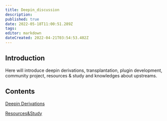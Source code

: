 ```yaml
---
title: Deepin_discussion
description: 
published: true
date: 2022-05-18T11:00:51.289Z
tags: 
editor: markdown
dateCreated: 2022-04-21T03:54:53.402Z
---
```


## Introduction

Here will introduce deepin derivations, transplantation, plugin development, community project, resources & study and knowledges about upstreams.

## Contents

[Deepin Derivations](Deepin_Derivations)

[Resources&Study](Resources%26Study)
